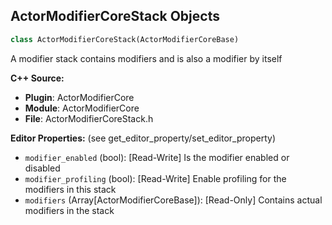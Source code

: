 ## ActorModifierCoreStack Objects

```python
class ActorModifierCoreStack(ActorModifierCoreBase)
```

A modifier stack contains modifiers and is also a modifier by itself

**C++ Source:**

- **Plugin**: ActorModifierCore
- **Module**: ActorModifierCore
- **File**: ActorModifierCoreStack.h

**Editor Properties:** (see get_editor_property/set_editor_property)

- ``modifier_enabled`` (bool):  [Read-Write] Is the modifier enabled or disabled
- ``modifier_profiling`` (bool):  [Read-Write] Enable profiling for the modifiers in this stack
- ``modifiers`` (Array[ActorModifierCoreBase]):  [Read-Only] Contains actual modifiers in the stack

<a id="unreal.TagCollectionModifierStack"></a>